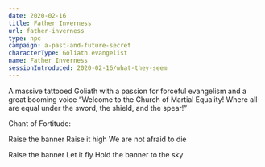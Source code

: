 ```yaml
---
date: 2020-02-16
title: Father Inverness
url: father-inverness
type: npc
campaign: a-past-and-future-secret
characterType: Goliath evangelist
name: Father Inverness
sessionIntroduced: 2020-02-16/what-they-seem
---
```


A massive tattooed Goliath with a passion for forceful evangelism and a great booming voice “Welcome to the Church of Martial Equality! Where all are equal under the sword, the shield, and the spear!”

Chant of Fortitude:

Raise the banner
Raise it high
We are not afraid to die

Raise the banner
Let it fly
Hold the banner to the sky
